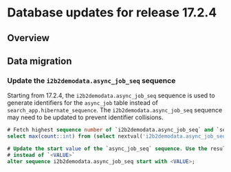 Database updates for release 17.2.4
========================================

Overview
--------

## Data migration

### Update the `i2b2demodata.async_job_seq` sequence

Starting from 17.2.4, the `i2b2demodata.async_job_seq` sequence is used to generate
identifiers for the `async_job` table instead of `search_app.hibernate_sequence`.
The `i2b2demodata.async_job_seq` sequence may need to be updated to prevent identifier
collisions.

```sql
# Fetch highest sequence number of `i2b2demodata.async_job_seq` and `searchapp.hibernate_sequence`
select max(count::int) from (select nextval('i2b2demodata.async_job_seq') as count union select nextval('searchapp.hibernate_sequence') as count) as counts;

# Update the start value of the `async_job_seq` sequence. Use the result of the previous query
# instead of `<VALUE>`
alter sequence i2b2demodata.async_job_seq start with <VALUE>;
```
